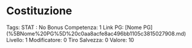 # Costituzione

Tags: STAT
: No
Bonus Competenza: 1
Link PG: [Nome PG] (%5BNome%20PG%5D%20c0aa8acfe8ac496bb1105c3815027908.md)
Livello: 1
Modificatore: 0
Tiro Salvezza: 0
Valore: 10